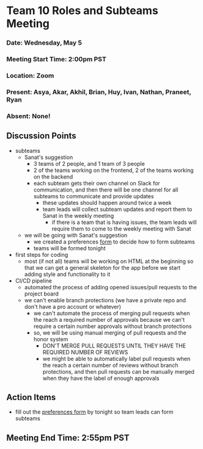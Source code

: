 # Team 10 Roles and Subteams Meeting
### Date: Wednesday, May 5
### Meeting Start Time: 2:00pm PST
### Location: Zoom
### Present: Asya, Akar, Akhil, Brian, Huy, Ivan, Nathan, Praneet, Ryan
### Absent: None!
## Discussion Points
- subteams
  - Sanat's suggestion
    - 3 teams of 2 people, and 1 team of 3 people
    - 2 of the teams working on the frontend, 2 of the teams working on the backend
    - each subteam gets their own channel on Slack for communication, and then there will be one channel for all subteams to communicate and provide updates
      - these updates should happen around twice a week
      - team leads will collect subteam updates and report them to Sanat in the weekly meeting
        - if there is a team that is having issues, the team leads will require them to come to the weekly meeting with Sanat
  - we will be going with Sanat's suggestion
    - we created a preferences [form](https://forms.gle/yNjYat6bBpphV4jm9) to decide how to form subteams
    - teams will be formed tonight
- first steps for coding
  - most (if not all) teams will be working on HTML at the beginning so that we can get a general skeleton for the app before we start adding style and functionality to it
- CI/CD pipeline
  - automated the process of adding opened issues/pull requests to the project board
  - we can't enable branch protections (we have a private repo and don't have a pro account or whatever)
    - we can't automate the process of merging pull requests when the reach a required number of approvals because we can't require a certain number approvals without branch protections
    - so, we will be using manual merging of pull requests and the honor system 
      - DON'T MERGE PULL REQUESTS UNTIL THEY HAVE THE REQUIRED NUMBER OF REVIEWS
      - we might be able to automatically label pull requests when the reach a certain number of reviews without branch protections, and then pull requests can be manually merged when they have the label of enough approvals
## Action Items
- fill out the [preferences form](https://forms.gle/yNjYat6bBpphV4jm9) by tonight so team leads can form subteams
## Meeting End Time: 2:55pm PST